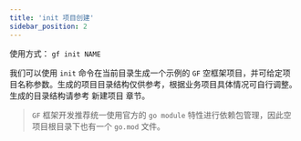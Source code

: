 ```yaml
---
title: 'init 项目创建'
sidebar_position: 2
---
```


使用方式： `gf init NAME`

我们可以使用 `init` 命令在当前目录生成一个示例的 `GF` 空框架项目，并可给定项目名称参数。生成的项目目录结构仅供参考，根据业务项目具体情况可自行调整。生成的目录结构请参考 新建项目 章节。

> `GF` 框架开发推荐统一使用官方的 `go module` 特性进行依赖包管理，因此空项目根目录下也有一个 `go.mod` 文件。